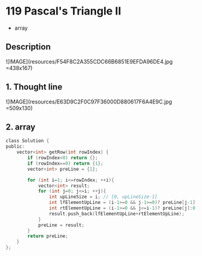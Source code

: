 # 119 Pascal's Triangle II
- array
 

## Description
![IMAGE](resources/F54F8C2A355CDC66B6851E9EFDA96DE4.jpg =438x167)

## 1. Thought line
![IMAGE](resources/E63D9C2F0C97F36000D880617F6A4E9C.jpg =509x130)

## 2. array

```c
class Solution {
public:
    vector<int> getRow(int rowIndex) {
        if (rowIndex<0) return {};
        if (rowIndex==0) return {1};
        vector<int> preLine = {1};

        for (int i=1; i<=rowIndex; ++i){
            vector<int> result;
            for (int j=0; j<=i; ++j){
                int upLineSize = i; // [0, upLineSize-1]
                int lfElementUpLine = (i-1>=0 && j-1>=0)? preLine[j-1]:0;
                int rtElementUpLine = (i-1>=0 && j<=i-1)? preLine[j]:0; 
                result.push_back(lfElementUpLine+rtElementUpLine);
            }
            preLine = result;
        }
        return preLine;
    }
};
```
